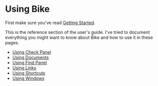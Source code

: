 # Using Bike

First make sure you've read [Getting Started](../getting-started.md).

This is the reference section of the user's guide. I've tried to document everything you might want to know about Bike and how to use it in these pages.

* [Using Check Panel](using-check-panel.md)
* [Using Documents](using-documents.md)
* [Using Find Panel](using-find-panel.md)
* [Using Links](using-links.md)
* [Using Shortcuts](using-shortcuts.md)
* [Using Windows](using-windows.md)